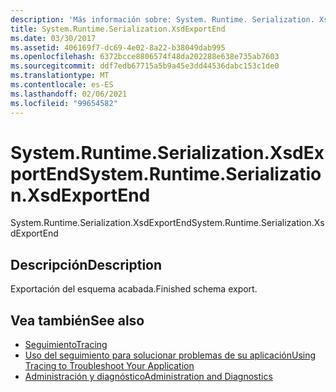 ```yaml
---
description: 'Más información sobre: System. Runtime. Serialization. XsdExportEnd'
title: System.Runtime.Serialization.XsdExportEnd
ms.date: 03/30/2017
ms.assetid: 406169f7-dc69-4e02-8a22-b38049dab995
ms.openlocfilehash: 6372bcce8806574f48da202288e638e735ab7603
ms.sourcegitcommit: ddf7edb67715a5b9a45e3dd44536dabc153c1de0
ms.translationtype: MT
ms.contentlocale: es-ES
ms.lasthandoff: 02/06/2021
ms.locfileid: "99654582"
---
```

# <a name="systemruntimeserializationxsdexportend"></a><span data-ttu-id="b9508-103">System.Runtime.Serialization.XsdExportEnd</span><span class="sxs-lookup"><span data-stu-id="b9508-103">System.Runtime.Serialization.XsdExportEnd</span></span>

<span data-ttu-id="b9508-104">System.Runtime.Serialization.XsdExportEnd</span><span class="sxs-lookup"><span data-stu-id="b9508-104">System.Runtime.Serialization.XsdExportEnd</span></span>  
  
## <a name="description"></a><span data-ttu-id="b9508-105">Descripción</span><span class="sxs-lookup"><span data-stu-id="b9508-105">Description</span></span>  

 <span data-ttu-id="b9508-106">Exportación del esquema acabada.</span><span class="sxs-lookup"><span data-stu-id="b9508-106">Finished schema export.</span></span>  
  
## <a name="see-also"></a><span data-ttu-id="b9508-107">Vea también</span><span class="sxs-lookup"><span data-stu-id="b9508-107">See also</span></span>

- [<span data-ttu-id="b9508-108">Seguimiento</span><span class="sxs-lookup"><span data-stu-id="b9508-108">Tracing</span></span>](index.md)
- [<span data-ttu-id="b9508-109">Uso del seguimiento para solucionar problemas de su aplicación</span><span class="sxs-lookup"><span data-stu-id="b9508-109">Using Tracing to Troubleshoot Your Application</span></span>](using-tracing-to-troubleshoot-your-application.md)
- [<span data-ttu-id="b9508-110">Administración y diagnóstico</span><span class="sxs-lookup"><span data-stu-id="b9508-110">Administration and Diagnostics</span></span>](../index.md)
